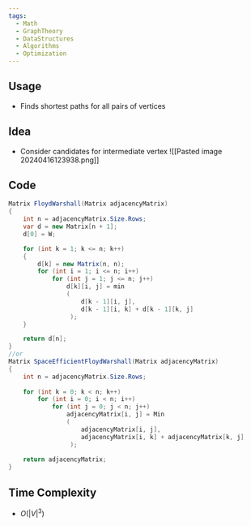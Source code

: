 ```yaml
---
tags:
  - Math
  - GraphTheory
  - DataStructures
  - Algorithms
  - Optimization
---
```

## Usage
- Finds shortest paths for all pairs of vertices
## Idea
- Consider candidates for intermediate vertex
![[Pasted image 20240416123938.png]]
## Code
```C#
Matrix FloydWarshall(Matrix adjacencyMatrix)
{
	int n = adjacencyMatrix.Size.Rows;
	var d = new Matrix[n + 1];
	d[0] = W;

	for (int k = 1; k <= n; k++)
	{
		d[k] = new Matrix(n, n);
		for (int i = 1; i <= n; i++)
			for (int j = 1; j <= n; j++)
				d[k][i, j] = min
				(
					d[k - 1][i, j],
					d[k - 1][i, k] + d[k - 1][k, j]
				 );
	}

	return d[n];
}
//or
Matrix SpaceEfficientFloydWarshall(Matrix adjacencyMatrix)
{
	int n = adjacencyMatrix.Size.Rows;
	
	for (int k = 0; k < n; k++)
		for (int i = 0; i < n; i++)
			for (int j = 0; j < n; j++)
				adjacencyMatrix[i, j] = Min
				(
					adjacencyMatrix[i, j],
					adjacencyMatrix[i, k] + adjacencyMatrix[k, j]
				 );
	
	return adjacencyMatrix;
}
```
## Time Complexity
- $O(|V|^3)$